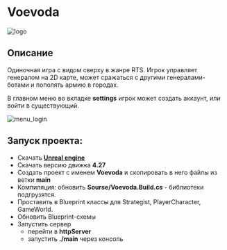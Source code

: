 # Voevoda

![logo](https://i.pinimg.com/originals/7a/3d/c5/7a3dc534690705532b86dd9b542311ad.png)

## Описание
Одиночная игра с видом сверху в жанре RTS. Игрок управляет генералом на 2D карте, может сражаться с другими генералами-ботами и пополять армию в городах.

В главном меню во вкладке **settings** игрок может создать аккаунт, или войти в существующий.

![menu_login](https://i.pinimg.com/originals/dc/dc/82/dcdc829e372170a076ff80c374efa2d4.png)
 
## Запуск проекта: 
- Скачать **[Unreal engine](https://www.unrealengine.com/en-US)**
- Скачать версию движка **4.27**
- Создать проект с именем **Voevoda** и скопировать в него файлы из ветки **main**
- Компиляция: обновить **Sourse/Voevoda.Build.cs** - библиотеки подгрузятся.
- Проставить в Blueprint классы для Strategist, PlayerCharacter, GameWorld.
- Обновить Blueprint-схемы
- Запустить сервер
  - перейти в **httpServer**
  - запустить **./main** через консоль
